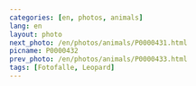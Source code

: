 ```yaml
---
categories: [en, photos, animals]
lang: en
layout: photo
next_photo: /en/photos/animals/P0000431.html
picname: P0000432
prev_photo: /en/photos/animals/P0000433.html
tags: [Fotofalle, Leopard]
---
```

